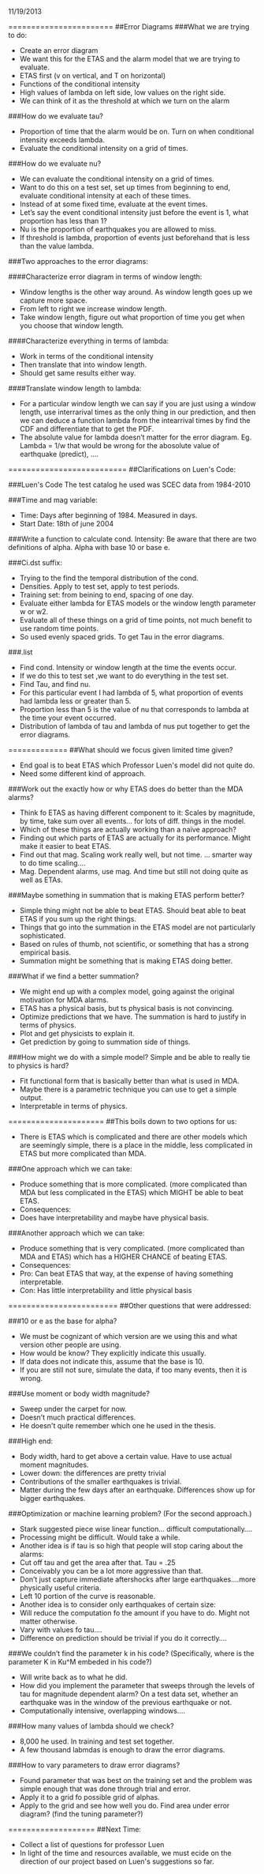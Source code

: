 11/19/2013

=======================
##Error Diagrams
###What we are trying to do:
- Create an error diagram
- We want this for the ETAS and the alarm model that we are trying to evaluate.
- ETAS first (v on vertical, and T on horizontal)
- Functions of the conditional intensity
- High values of lambda on left side, low values on the right side.
- We can think of it as the threshold at which we turn on the alarm

###How do we evaluate tau?
- Proportion of time that the alarm would be on. Turn on when conditional intensity exceeds lambda.
- Evaluate the conditional intensity on a grid of times. 

###How do we evaluate nu?
- We can evaluate the conditional intensity on a grid of times.
- Want to do this on a test set, set up times from beginning to end, evaluate conditional intensity at each of 
these times. 
- Instead of at some fixed time, evaluate at the event times.
- Let’s say the event conditional intensity just before the event is 1, what proportion has less than 1?
- Nu is the proportion of earthquakes you are allowed to miss.
- If threshold is lambda, proportion of events just beforehand that is less than the value lambda.

###Two approaches to the error diagrams:

####Characterize error diagram in terms of window length:
- Window lengths is the other way around. As window length goes up we capture more space. 
- From left to right we increase window length.
- Take window length, figure out what proportion of time you get when you choose that window length.

####Characterize everything in terms of lambda:
- Work in terms of the conditional intensity
- Then translate that into window length. 
- Should get same results either way.

####Translate window length to lambda:
- For a particular window length we can say if you are just using a window length, use interrarival times
as the only thing in our prediction, and then we can deduce a function lambda from the intearrival 
times by find the CDF and differentiate that to get the PDF. 
- The absolute value for lambda doesn’t matter for the error diagram.
Eg. Lambda = 1/w that would be wrong for the abosolute value of earthquake (predict), ….

==========================
##Clarifications on Luen's Code:

###Luen's Code
The test catalog he used was SCEC data from 1984-2010

###Time and mag variable:
- Time: Days after beginning of 1984. Measured in days. 
- Start Date: 18th of june 2004 

###Write a function to calculate cond. Intensity:
Be aware that there are two definitions of alpha. Alpha with base 10 or base e.

###Ci.dst suffix: 
- Trying to the find the temporal distribution of the cond. 
- Densities. Apply to test set, apply to test periods. 
- Training set: from beining to end, spacing of one day. 
- Evaluate either lambda for ETAS models or the window length parameter w or w2. 
- Evaluate all of these things on a grid of time points, not much benefit to use random time points. 
- So used evenly spaced grids. To get Tau in the error diagrams.

###.list 
- Find cond. Intensity or window length at the time the events occur. 
- If we do this to test set ,we want to do everything in the test set. 
- Find Tau, and find nu. 
- For this particular event I had lambda of 5, what proportion of events had lambda less or greater than 5. 
- Proportion less than 5 is the value of nu that corresponds to lambda at the time your event occurred. 
- Distribution of lambda of tau and lambda of nus put together to get the error diagrams. 


=============
##What should we focus given limited time given?
- End goal is to beat ETAS which Professor Luen's model did not quite do. 
- Need some different kind of approach. 

###Work out the exactly how or why ETAS does do better than the MDA alarms?
- Think fo ETAS as having different component to it: Scales by magnitude, by time, take sum over all events… 
for lots of diff. things in the model. 
- Which of these things are actually working than a naïve approach?
- Finding out which parts of ETAS are actually for its performance. Might make it easier to beat ETAS. 
- Find out that mag. Scaling work really well, but not time. … smarter way to do time scaling….
- Mag. Dependent alarms, use mag. And time but still not doing quite as well as ETAs. 
 
###Maybe something in summation that is making ETAS perform better?
- Simple thing might not be able to beat ETAS. Should beat able to beat ETAS if you sum up the right things. 
- Things that go into the summation in the ETAS model are not particularly sophisticated. 
- Based on rules of thumb, not scientific, or something that has a strong empirical basis.
- Summation might be something that is making ETAS doing better. 

###What if we find a better summation?
- We might end up with a complex model, going against the original motivation for MDA alarms. 
- ETAS has a physical basis, but ts physical basis is not convincing.
- Optimize predictions that we have. The summation is hard to justify in terms of physics.  
- Plot and get physicists to explain it.
- Get prediction by going to summation side of things.

###How might we do with a simple model? Simple and be able to really tie to physics is hard?
- Fit functional form that is basically better than what is used in MDA. 
- Maybe there is a parametric technique you can use to get a simple output.  
- Interpretable in terms of physics.

=====================
##This boils down to two options for us:
- There is ETAS which is complicated and there are other models which are seemingly simple, 
there is a place in the middle, less complicated in ETAS but more complicated than MDA.

###One approach which we can take: 
- Produce something that is more complicated. (more complicated than MDA but less complicated in the ETAS) which MIGHT be
able to beat ETAS. 
- Consequences: 
- Does have interpretability and maybe have physical basis.

###Another approach which we can take: 
- Produce something that is very complicated. (more complicated than MDA and ETAS) which has a HIGHER CHANCE of beating
ETAS.
- Consequences:
- Pro: Can beat ETAS that way, at the expense of having something interpretable.
- Con: Has little interpretability and little physical basis


========================
##Other questions that were addressed:

###10 or e as the base for alpha?
- We must be cognizant of which version are we using this and what version other people are using. 
- How would be know? They explicitly indicate this usually. 
- If data does not indicate this, assume that the base is 10.
- If you are still not sure, simulate the data, if too many events, then it is wrong.

###Use moment or body width magnitude?
- Sweep under the carpet for now. 
- Doesn’t much practical differences. 
- He doesn't quite remember which one he used in the thesis.

###High end:
- Body width, hard to get above a certain value. Have to use actual moment magnitudes. 
- Lower down: the differences are pretty trivial
- Contributions of the smaller earthquakes is trivial.
- Matter during the few days after an earthquake. Differences show up for bigger earthquakes.

###Optimization or machine learning problem? (For the second approach.)
- Stark suggested piece wise linear function… difficult computationally….
- Processing might be difficult. Would take a while. 
- Another idea is if tau is so high that people will stop caring about the alarms:
- Cut off tau and get the area after that. Tau = .25 
- Conceivably you can be a lot more aggressive than that. 
- Don’t just capture immediate aftershocks after large earthquakes….more physically useful criteria.
- Left 10 portion of the curve is reasonable.
- Another idea is to consider only earthquakes of certain size:
- Will reduce the computation fo the amount if you have to do. Might not matter otherwise.
- Vary with values fo tau….
- Difference on prediction should be trivial if you do it correctly….

###We couldn’t find the parameter k in his code? (Specifically, where is the parameter K in Ku^M embeded in his code?)
- Will write back as to what he did.
- How did you implement the parameter that sweeps through the levels of tau for magnitude dependent alarm?
On a test data set, whether an earthquake was in the window of the previous earthquake or not. 
- Computationally intensive, overlapping windows…. 

###How many values of lambda should we check? 
- 8,000 he used. In training and test set together. 
- A few thousand labmdas is enough to draw the error diagrams. 

###How to vary parameters to draw error diagrams?
- Found parameter that was best on the training set and the problem was simple enough that was done through 
trial and error. 
- Apply it to a grid fo possible grid of alphas. 
- Apply to the grid and see how well you do. Find area under error diagram? (find the tuning parameter?) 

===================
##Next Time:
- Collect a list of questions for professor Luen
- In light of the time and resources available, we must ecide on the direction of our project based on Luen's suggestions 
so far.


